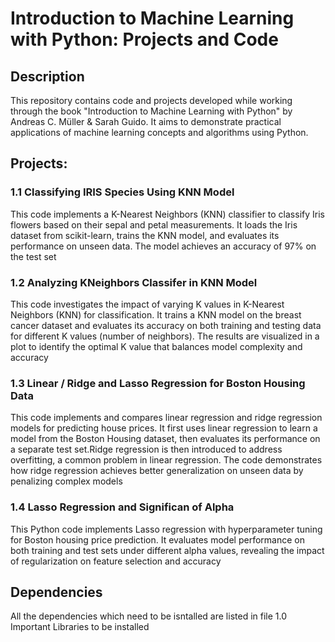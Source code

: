 # Introduction to Machine Learning with Python: Projects and Code

## Description

This repository contains code and projects developed while working through the book "Introduction to Machine Learning with Python" by Andreas C. Müller & Sarah Guido. It aims to demonstrate practical applications of machine learning concepts and algorithms using Python.

## Projects:

### 1.1 Classifying IRIS Species Using KNN Model 
This code implements a K-Nearest Neighbors (KNN) classifier to classify Iris flowers based on their sepal and petal measurements. It loads the Iris dataset from scikit-learn, trains the KNN model, and evaluates its performance on unseen data. The model achieves an accuracy of 97% on the test set
### 1.2 Analyzing KNeighbors Classifer in KNN Model
This code investigates the impact of varying K values in K-Nearest Neighbors (KNN) for classification. It trains a KNN model on the breast cancer dataset and evaluates its accuracy on both training and testing data for different K values (number of neighbors). The results are visualized in a plot to identify the optimal K value that balances model complexity and accuracy
### 1.3 Linear / Ridge and Lasso Regression for Boston Housing Data
This code implements and compares linear regression and ridge regression models for predicting house prices. It first uses linear regression to learn a model from the Boston Housing dataset, then evaluates its performance on a separate test set.Ridge regression is then introduced to address overfitting, a common problem in linear regression. The code demonstrates how ridge regression achieves better generalization on unseen data by penalizing complex models
### 1.4 Lasso Regression and Significan of Alpha 
This Python code implements Lasso regression with hyperparameter tuning for Boston housing price prediction. It evaluates model performance on both training and test sets under different alpha values, revealing the impact of regularization on feature selection and accuracy

## Dependencies

All the dependencies which need to be isntalled are listed in file 1.0 Important Libraries to be installed 
